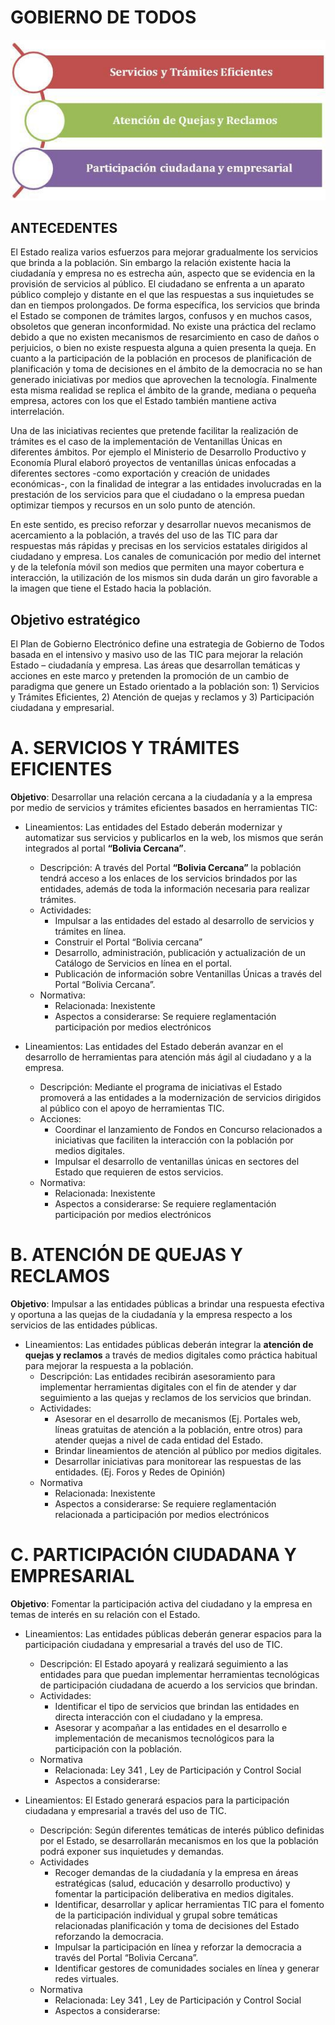 # GOBIERNO DE TODOS

![Gobierno de todos](../imagenes/gobierno_de_todos.jpg)

## ANTECEDENTES

El Estado realiza varios esfuerzos para mejorar gradualmente los servicios que brinda a la población. Sin embargo la relación existente hacia la ciudadanía y empresa no es estrecha aún, aspecto que se evidencia en la provisión de servicios al público. El ciudadano se enfrenta a un aparato público complejo y distante en el que las respuestas a sus inquietudes se dan en tiempos prolongados. De forma específica, los servicios que brinda el Estado se componen de trámites largos, confusos y en muchos casos, obsoletos que generan inconformidad. No existe una práctica del reclamo debido a que no existen mecanismos de resarcimiento en caso de daños o perjuicios, o bien no existe respuesta alguna a quien presenta la queja. En cuanto a la participación de la población en procesos de planificación de planificación y toma de decisiones en el ámbito de la democracia no se han generado iniciativas por medios que aprovechen la tecnología. Finalmente esta misma realidad se replica el ámbito de la grande, mediana o pequeña empresa, actores con los que el Estado también mantiene activa interrelación.

Una de las iniciativas recientes que pretende facilitar la realización de trámites es el caso de la implementación de Ventanillas Únicas en diferentes ámbitos. Por ejemplo el Ministerio de Desarrollo Productivo y Economía Plural elaboró proyectos de ventanillas únicas enfocadas a diferentes sectores -como exportación y creación de unidades económicas-, con la finalidad de integrar a las entidades involucradas en la prestación de los servicios para que el ciudadano o la empresa puedan optimizar tiempos y recursos en un solo punto de atención.

En este sentido, es preciso reforzar y desarrollar nuevos mecanismos de acercamiento a la población, a través del uso de las TIC para dar respuestas más rápidas y precisas en los servicios estatales dirigidos al ciudadano y empresa. Los canales de comunicación por medio del internet y de la telefonía móvil son medios que permiten una mayor cobertura e interacción, la utilización de los mismos sin duda darán un giro favorable a la imagen que tiene el Estado hacia la población.

## Objetivo estratégico

El Plan de Gobierno Electrónico define una estrategia de Gobierno de Todos basada en el intensivo y masivo uso de las TIC para mejorar la relación Estado – ciudadanía y empresa. Las áreas que desarrollan temáticas y acciones en este marco y pretenden la promoción de un cambio de paradigma que genere un Estado orientado a la población son: 1) Servicios y Trámites Eficientes, 2) Atención de quejas y reclamos y 3) Participación ciudadana y empresarial. 

# A. SERVICIOS Y TRÁMITES EFICIENTES

**Objetivo**: Desarrollar una relación cercana a la ciudadanía y a la empresa por medio de servicios y trámites eficientes basados en herramientas TIC:

* Lineamientos: Las entidades del Estado deberán modernizar y automatizar sus servicios y publicarlos en la web, los mismos que serán integrados al portal **“Bolivia Cercana”**.
	* Descripción: A través del Portal **“Bolivia Cercana”** la población tendrá acceso a los enlaces de los servicios brindados por las entidades, además de toda la información necesaria para realizar trámites.
	* Actividades:
		* Impulsar a las entidades del estado al desarrollo de servicios y trámites en línea.
		* Construir el Portal “Bolivia cercana” 
		* Desarrollo, administración, publicación y actualización de un Catálogo de Servicios en línea en el portal.
		* Publicación de información sobre  Ventanillas Únicas a través del Portal “Bolivia Cercana”.
	* Normativa:
		* Relacionada: Inexistente
		* Aspectos a considerarse: Se requiere reglamentación participación por medios electrónicos

* Lineamientos: Las entidades del Estado deberán avanzar en el desarrollo de herramientas para atención más ágil al ciudadano y a la empresa.
	* Descripción: Mediante el programa de iniciativas el Estado promoverá a las entidades a la modernización de servicios dirigidos al público con el apoyo de herramientas TIC.
	* Acciones:
		* Coordinar el lanzamiento de Fondos en Concurso relacionados a iniciativas que faciliten la interacción con la población por medios digitales.
		* Impulsar el desarrollo de ventanillas únicas en sectores del Estado que requieren de estos servicios.
	* Normativa:
		* Relacionada: Inexistente
		* Aspectos a considerarse: Se requiere reglamentación participación por medios electrónicos

# B. ATENCIÓN DE QUEJAS Y RECLAMOS

**Objetivo**: Impulsar a las entidades públicas a brindar una respuesta efectiva y oportuna a las quejas de la ciudadanía y la empresa respecto a los servicios de las entidades públicas.

* Lineamientos: Las entidades públicas deberán integrar la **atención de quejas y reclamos** a través de medios digitales como práctica habitual para mejorar la respuesta a la población.
	* Descripción: Las entidades recibirán asesoramiento para implementar herramientas digitales con el fin de atender y dar seguimiento a las quejas y reclamos de los servicios que brindan.
	* Actividades:
		* Asesorar en el desarrollo de mecanismos (Ej. Portales web, líneas gratuitas de atención a la población, entre otros) para atender quejas a nivel de cada entidad del Estado.
		* Brindar lineamientos de atención al público por medios digitales.
		* Desarrollar iniciativas para monitorear las respuestas de las entidades. (Ej. Foros y Redes de Opinión)
	* Normativa
		* Relacionada: Inexistente
		* Aspectos a considerarse: Se requiere reglamentación relacionada a participación por medios electrónicos

# C. PARTICIPACIÓN CIUDADANA Y EMPRESARIAL

**Objetivo**: Fomentar la participación activa del ciudadano y la empresa en temas de interés en su relación con el Estado.

* Lineamientos: Las entidades públicas deberán generar espacios para la participación ciudadana y empresarial a través del uso de TIC.
	* Descripción: El Estado apoyará y realizará seguimiento a las entidades para que puedan implementar herramientas tecnológicas de participación ciudadana de acuerdo a los servicios que brindan.
	* Actividades:
		* Identificar el tipo de servicios que brindan las entidades en directa interacción con el ciudadano y la empresa.
		* Asesorar y acompañar a las entidades en el desarrollo e implementación de mecanismos tecnológicos para la participación con la población.
	* Normativa
		* Relacionada: Ley 341 , Ley de Participación y Control Social
		* Aspectos a considerarse:

* Lineamientos: El Estado generará espacios para la participación ciudadana y empresarial a través del uso de TIC.
	* Descripción: Según diferentes temáticas de interés público definidas por el Estado, se desarrollarán mecanismos en los que la población podrá exponer sus inquietudes y demandas.
	* Actividades
		* Recoger demandas de la ciudadanía y la empresa en áreas estratégicas (salud, educación y desarrollo productivo) y fomentar la participación deliberativa en medios digitales.
		* Identificar, desarrollar y aplicar herramientas TIC para el fomento de la participación individual y grupal  sobre temáticas relacionadas planificación y toma de decisiones del Estado reforzando la democracia. 
		* Impulsar la participación en línea y reforzar la democracia a través del Portal “Bolivia Cercana”.
		* Identificar gestores de comunidades sociales en línea y generar redes virtuales.
	* Normativa
		* Relacionada: Ley 341 , Ley de Participación y Control Social
		* Aspectos a considerarse: 




